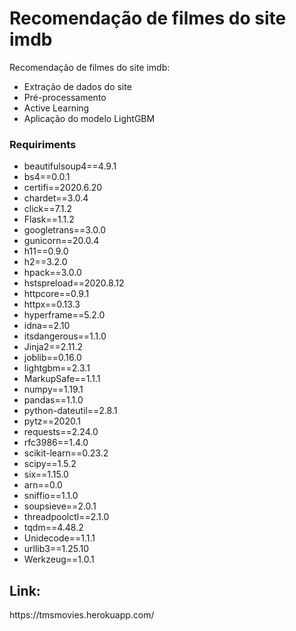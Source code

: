 # Recomendação de filmes do site imdb

Recomendação de filmes do site imdb:
<ul>
  <li>Extração de dados do site</li> 
  <li>Pré-processamento</li>
  <li>Active Learning</li>
  <li>Aplicação do modelo LightGBM</li>  
</ul>

<h3> Requiriments</h3>
<ul>
  <li>beautifulsoup4==4.9.1</li>
  <li>bs4==0.0.1</li>
  <li>certifi==2020.6.20</li>
  <li>chardet==3.0.4</li> 
  <li>click==7.1.2</li>
  <li>Flask==1.1.2</li>
  <li>googletrans==3.0.0</li>
  <li>gunicorn==20.0.4</li>
  <li>h11==0.9.0</li>
  <li>h2==3.2.0</li>
  <li>hpack==3.0.0</li>
  <li>hstspreload==2020.8.12</li>
  <li>httpcore==0.9.1</li>
  <li>httpx==0.13.3</li>
  <li>hyperframe==5.2.0</li>
  <li>idna==2.10</li>
  <li>itsdangerous==1.1.0</li>
  <li>Jinja2==2.11.2</li>
  <li>joblib==0.16.0</li>
  <li>lightgbm==2.3.1</li>
  <li>MarkupSafe==1.1.1</li>
  <li>numpy==1.19.1</li>
  <li>pandas==1.1.0</li>
  <li>python-dateutil==2.8.1</li>
  <li>pytz==2020.1</li>
  <li>requests==2.24.0</li>
  <li>rfc3986==1.4.0</li>
  <li>scikit-learn==0.23.2</li>
  <li>scipy==1.5.2</li>
  <li>six==1.15.0</li>
  <li>arn==0.0</li>
  <li>sniffio==1.1.0</li>
  <li>soupsieve==2.0.1</li>
  <li>threadpoolctl==2.1.0</li>
  <li>tqdm==4.48.2</li>
  <li>Unidecode==1.1.1</li>
  <li>urllib3==1.25.10</li>
  <li>Werkzeug==1.0.1</li>
</ul>
  

<h2>Link:</h2>
https://tmsmovies.herokuapp.com/
